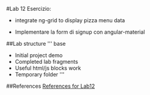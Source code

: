 #Lab 12
Esercizio:

* integrate ng-grid to display pizza menu data

* Implementare la form di signup con angular-material



##Lab structure
'''
base
  - Initial project
demo
  - Completed lab
fragments
  - Useful html/js blocks
work
  - Temporary folder
'''

##References
[References for Lab12](angularjs-advanced-12.md)
